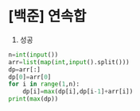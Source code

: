 # [백준] 연속합

1. 성공

```python
n=int(input())
arr=list(map(int,input().split()))
dp=arr[:]
dp[0]=arr[0]
for i in range(1,n):
    dp[i]=max(dp[i],dp[i-1]+arr[i])
print(max(dp))
```